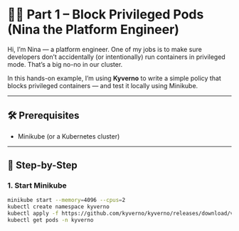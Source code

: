 # 👩‍💻 Part 1 – Block Privileged Pods (Nina the Platform Engineer)

Hi, I’m Nina — a platform engineer. One of my jobs is to make sure developers don’t accidentally (or intentionally) run containers in privileged mode. That’s a big no-no in our cluster.

In this hands-on example, I’m using **Kyverno** to write a simple policy that blocks privileged containers — and test it locally using Minikube.

---

## 🛠️ Prerequisites

- Minikube (or a Kubernetes cluster)



---

## 🚀 Step-by-Step

### 1. Start Minikube

```bash
minikube start --memory=4096 --cpus=2
kubectl create namespace kyverno
kubectl apply -f https://github.com/kyverno/kyverno/releases/download/v1.14.0/install.yaml
kubectl get pods -n kyverno